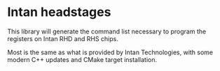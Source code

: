# Intan headstages

This library will generate the command list necessary to program the registers on Intan RHD and RHS chips.

Most is the same as what is provided by Intan Technologies, with some modern C++ updates and CMake target installation.

